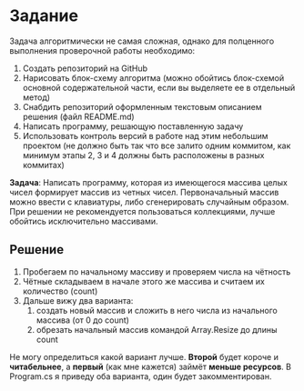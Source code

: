 # Задание

Задача алгоритмически не самая сложная, однако для полценного выполнения проверочной работы необходимо:
1. Создать репозиторий на GitHub
2. Нарисовать блок-схему алгоритма (можно обойтись блок-схемой основной содержательной части, если вы выделяете ее в отдельный метод)
3. Снабдить репозиторий оформленным текстовым описанием решения (файл README.md)
4. Написать программу, решающую поставленную задачу
5. Использовать контроль версий в работе над этим небольшим проектом (не должно быть так что все залито одним коммитом, как минимум этапы 2, 3 и 4 должны быть расположены в разных коммитах)

**Задача**: Написать программу, которая из имеющегося массива целых чисел формирует массив из четных чисел. Первоначальный массив можно ввести с клавиатуры, либо сгенерировать случайным образом. При решении не рекомендуется пользоваться коллекциями, лучше обойтись исключительно массивами.

## Решение

1. Пробегаем по начальному массиву и проверяем числа на чётность
2. Чётные складываем в начале этого же массива и считаем их количество (count)
3. Дальше вижу два варианта:
    1. создать новый массив и сложить в него числа из начального массива (от 0 до count)
    2. обрезать начальный массив командой Array.Resize до длины count

Не могу определиться какой вариант лучше.
**Второй** будет короче и **читабельнее**, а **первый** (как мне кажется) займёт **меньше ресурсов**.
В Program.cs я приведу оба варианта, один будет закомментирован.
